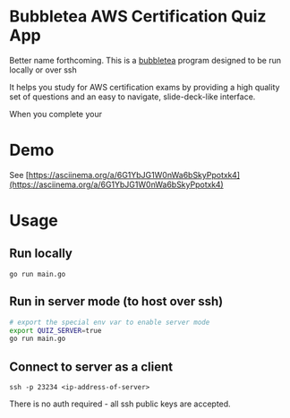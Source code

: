# Bubbletea AWS Certification Quiz App
Better name forthcoming. This is a [bubbletea](github.com/charmbracelet/bubbletea) program designed to be run locally or over ssh 

It helps you study for AWS certification exams by providing a high quality set of questions and an easy to navigate, slide-deck-like interface. 

When you complete your 

# Demo 

See [https://asciinema.org/a/6G1YbJG1W0nWa6bSkyPpotxk4](https://asciinema.org/a/6G1YbJG1W0nWa6bSkyPpotxk4)

# Usage 

## Run locally 

`go run main.go` 

## Run in server mode (to host over ssh)
```bash 
# export the special env var to enable server mode 
export QUIZ_SERVER=true 
go run main.go
```

## Connect to server as a client 

`ssh -p 23234 <ip-address-of-server>`

There is no auth required - all ssh public keys are accepted. 
